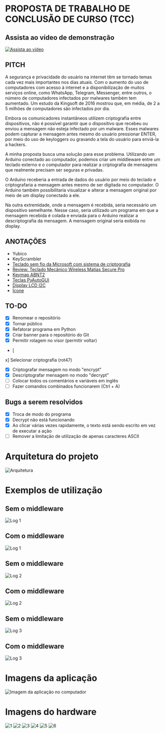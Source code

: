 # PROPOSTA DE TRABALHO DE CONCLUSÃO DE CURSO (TCC)

## Assista ao vídeo de demonstração

[![Assista ao vídeo](https://user-images.githubusercontent.com/32443720/201154283-ecf50440-0964-4207-ac31-1d5e1d04e25c.png)](https://youtu.be/Wa5P3EffBTg)

## PITCH

A segurança e privacidade do usuário na internet têm se tornado temas cada vez mais importantes nos dias atuais. Com o aumento do uso de computadores com acesso à internet e a disponibilização de muitos serviços online, como WhatsApp, Telegram, Messenger, entre outros, o número de computadores infectados por malwares também tem aumentado. Um estudo da Kingsoft de 2016 mostrou que, em média, de 2 a 5 milhões de computadores são infectados por dia.

Embora os comunicadores instantâneos utilizem criptografia entre dispositivos, não é possível garantir que o dispositivo que recebeu ou enviou a mensagem não esteja infectado por um malware. Esses malwares podem capturar a mensagem antes mesmo do usuário pressionar ENTER, por meio do uso de keyloggers ou gravando a tela do usuário para enviá-la a hackers.

A minha proposta busca uma solução para esse problema. Utilizando um Arduino conectado ao computador, podemos criar um middleware entre um teclado externo e o computador para realizar a criptografia de mensagens que realmente precisam ser seguras e privadas.

O Arduino receberia a entrada de dados do usuário por meio do teclado e criptografaria a mensagem antes mesmo de ser digitada no computador. O Arduino também possibilitaria visualizar e alterar a mensagem original por meio de um display conectado a ele.

Na outra extremidade, onde a mensagem é recebida, seria necessário um dispositivo semelhante. Nesse caso, seria utilizado um programa em que a mensagem recebida é colada e enviada para o Arduino realizar a descriptografia da mensagem. A mensagem original seria exibida no display.

## ANOTAÇÕES

- Yubico
- KeyScrambler
- [Teclado sem fio da Microsoft com sistema de criptografia](https://www.techtudo.com.br/noticias/2011/06/novo-teclado-sem-fio-da-microsoft-com-sistema-de-criptografia.ghtml)
- [Review: Teclado Mecânico Wireless Matias Secure Pro](https://forum.adrenaline.com.br/threads/review-teclado-mecanico-wireless-matias-secure-pro.527253/)
- [Keymap ABNT2](https://www.hackeduca.com.br/ligando-um-teclado-ps2-ao-arduino/)
- [Teclas PyAutoGUI](https://pyautogui.readthedocs.io/en/latest/keyboard.html#keyboard-keys)
- [Display LCD I2C](https://github.com/fdebrabander/Arduino-LiquidCrystal-I2C-library)
- [Ícone](https://icon-icons.com/pt/icone/para-os-olhos-oculto-invis%C3%ADvel/111380)

## TO-DO

- [x] Renomear o repositório
- [x] Tornar público
- [x] Refatorar programa em Python
- [x] Criar banner para o repositório do Git
- [x] Permitir rolagem no visor (permitir voltar)
- [

x] Selecionar criptografia (rot47)
- [x] Criptografar mensagem no modo "encrypt"
- [x] Descriptografar mensagem no modo "decrypt"
- [ ] Colocar todos os comentários e variáveis em inglês
- [ ] Fazer comandos combinados funcionarem (Ctrl + A)

## Bugs a serem resolvidos

- [x] Troca de modo do programa
- [x] Decrypt não está funcionando
- [x] Ao clicar várias vezes rapidamente, o texto está sendo escrito em vez de executar a ação
- [ ] Remover a limitação de utilização de apenas caracteres ASCII

# Arquitetura do projeto

![Arquitetura](images/arquitetura.png)

# Exemplos de utilização

## Sem o middleware

![Log 1](images/mensagens_sem_middleware/log-1/2023-05-14%2000:17:14.672851.png)

## Com o middleware

![Log 1](images/mensagens_com_middleware/log-1/2023-05-14%2001:27:24.596708.png)

## Sem o middleware

![Log 2](images/mensagens_sem_middleware/log-2/2023-05-14%2000:18:00.963768.png)

## Com o middleware

![Log 2](images/mensagens_com_middleware/log-2/2023-05-14%2001:28:24.731790.png)

## Sem o middleware

![Log 3](images/mensagens_sem_middleware/log-3/2023-05-14%2000:24:25.820404.png)

## Com o middleware

![Log 3](images/mensagens_com_middleware/log-2/2023-05-14%2001:28:24.731790.png)

# Imagens da aplicação

![Imagem da aplicação no computador](images/aplicacao.png)

# Imagens do hardware

![1](images/middleware/1.jpg)
![2](images/middleware/2.jpg)
![3](images/middleware/3.jpg)
![4](images/middleware/4.jpg)
![5](images/middleware/5.jpg)
![6](images/middleware/6.jpg)